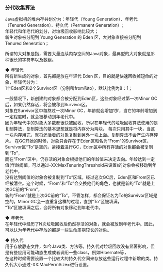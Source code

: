 ### 分代收集算法  

Java虚拟机的堆内存共划分为：年轻代（Young Generation）、年老代（Tenured Generation）、持久代（Permanent Generation）;    
年轻代和年老代的划分，对垃圾回收影响比较大；  
新生对象被分配到 Young Generation 的 Eden 区，大对象直接被分配到 Tenured Generation；  

所谓的大对象是指，需要大量连续内存空间的Java对象，最典型的大对象就是那种很长的字符串以及数组。  
 
◆ 年轻代  
所有新生成的对象，首先都是放在年轻代 Eden 区，目的就是快速回收掉短命的对象，年轻代分为：  
1个Eden区和2个Survivor区（分别叫from和to），默认比例为8：1；

一般情况下，新创建的对象都会被分配到Eden区，这些对象经过第一次Minor GC后，如果仍然存活，将会被移到Survivor区。  
对象在Survivor区中每熬过一次Minor GC，年龄就会增加1岁，当它的年龄增加到一定程度时，就会被移动到年老代中。   
因为年轻代中的对象大多数都很快被回收，所以在年轻代的垃圾回收算法使用的是复制算法，复制算法的基本思想就是将内存分为两块，
每次只用其中一块，当这一块内存用完，就将还活着的对象复制到另外一块上面。复制算法不会产生内存碎片。
在GC开始的时候，对象只会存在于Eden区和名为“From”的Survivor区，Survivor区“To”是空的。紧接着进行GC，Eden区中所有存活的对象都会被复制到“To”，  
而在“From”区中，仍存活的对象会根据他们的年龄值来决定去向。年龄达到一定值(年龄阈值，可以通过-XX:MaxTenuringThreshold来设置)的对象会被移动到年老代中，  
没有达到阈值的对象会被复制到“To”区域。经过这次GC后，Eden区和From区已经被清空。这个时候，“From”和“To”会交换他们的角色，也就是新的“To”就是上次GC前的“From”，  
新的“From”就是上次GC前的“To”。不管怎样，都会保证名为To的Survivor区域是空的。Minor GC会一直重复这样的过程，直到“To”区被填满，  
“To”区被填满之后，会将所有对象移动到年老代中。  

◆ 年老代  
在年轻代中经历了N次垃圾回收后仍然存活的对象，就会被放到年老代中。因此，可以认为年老代中存放的都是一些生命周期较长的对象。

◆ 持久代    
用于存放静态文件，如今Java类、方法等。持久代对垃圾回收没有显著影响，但是有些应用可能动态生成或者调用一些class，例如Hibernate等，  
在这种时候需要设置一个比较大的持久代空间来存放这些运行过程中新增的类。持久代大小通过-XX:MaxPermSize=<N>进行设置。  

